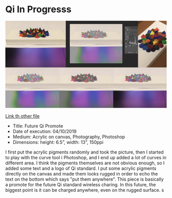 # Qi In Progresss

![In_Progress](In_Progress.jpg)

[Link th other file](idea101.md)

- Title: Future Qi Promote
- Date of execution: 04/10/2019
- Medium: Acrylic on canvas, Photography, Photoshop
- Dimensions: height: 6.5”, width: 13”, 150ppi

I first put the acrylic pigments randomly and took the picture, then I started to play with the curve tool i Photoshop, and I end up added a lot of curves in different area. I think the pigments themselves are not obvious enough, so I added some text and a logo of Qi standard.
 I put some acrylic pigments directly on the canvas and made them looks rugged in order to echo the text on the bottom which says "put them anywhere". This piece is basically a promote for the future Qi standard wireless charing. In this future, the biggest point is it can be charged anywhere, even on the rugged surface.
s
